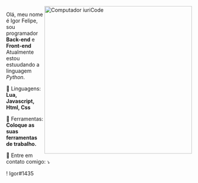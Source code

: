 <img src="https://raw.githubusercontent.com/MicaelliMedeiros/micaellimedeiros/master/image/computer-illustration.png" min-width="400px" max-width="400px" width="400px" align="right" alt="Computador iuriCode">

<p align="left"> 
 Olá, meu nome é Igor Felipe, sou programador <strong>Back-end</strong> e <strong>Front-end</strong> <br>
 Atualmente estou estuudando a linguagem <i>Python</i>.
</p>

<p align="left">
  🦄 Linguagens: <strong>Lua, Javascript, Html, Css</strong>
</p>

<p align="left">
  💼 Ferramentas: <strong>Coloque as suas ferramentas de trabalho.</strong>
</p>

<p align="left">
  💌 Entre em contato comigo: ⤵️
</p>

<p align="left">
  ! Igor#1435
</p>  

